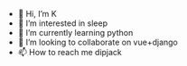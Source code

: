 - 👋 Hi, I’m K
- 👀 I’m interested in sleep
- 🌱 I’m currently learning python
- 💞️ I’m looking to collaborate on vue+django
- 📫 How to reach me dipjack

<!---
DipJack/DipJack is a ✨ special ✨ repository because its `README.md` (this file) appears on your GitHub profile.
You can click the Preview link to take a look at your changes.
--->
